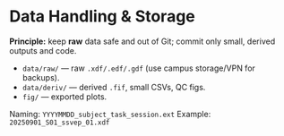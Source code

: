 # Data Handling & Storage

**Principle:** keep **raw** data safe and out of Git; commit only small, derived outputs and code.

- `data/raw/` — raw `.xdf/.edf/.gdf` (use campus storage/VPN for backups).
- `data/deriv/` — derived `.fif`, small CSVs, QC figs.
- `fig/` — exported plots.

Naming: `YYYYMMDD_subject_task_session.ext`
Example: `20250901_S01_ssvep_01.xdf`
